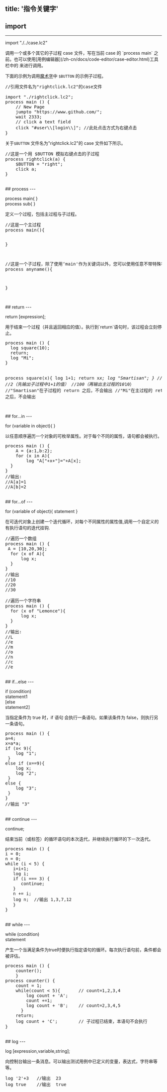 title: '指令关键字'
---

## import
---
<p class="alert alert-warning">import "./../case.lc2"</p>
调用一个或多个其它的子过程 case 文件，写在当前 case 的 `process main` 之前。也可以使用[用例编辑器](/zh-cn/docs/code-editor/case-editor.html)工具栏中的 <i class="fa fa-download"></i> 来进行调用。

下面的示例为调用[魔术字](/zh-cn/docs/lemoncase2/magic.html)中 `$BUTTON` 的示例子过程。
<pre class='sublemon'>//引用文件名为"rightclick.lc2"的case文件

import "./rightclick.lc2";
process main () {
	// New Page
	jumpto "https://www.github.com/";
	wait 2333;
	// click a text field
	click "#user\\[login\\]"; //此处点击方式为右键点击
}</pre>

关于`$BUTTON` 文件名为"rightclick.lc2"的 case 文件如下所示。

<pre class='sublemon'>
//这是一个用 $BUTTON 模拟右键点击的子过程
process rightclick(a) {
    $BUTTON = "right";
    click a;
}</pre>

<br/>
## process
---
<p class="alert alert-warning">process main{ }<br/>process sub{ }</p>
定义一个过程，包括主过程与子过程。
<pre class='sublemon'>//这是一个主过程
process main(){

}

//这是一个子过程，除了使用‘main'作为关键词以外，您可以使用任意不带特殊符号的字符串来对子过程进行命名。
process anyname(){ 

}</pre>  

<br/>
## return
---
<p class="alert alert-warning">return [expression];</p>
用于结束一个过程（并且返回相应的值）。执行到`return`语句时，该过程会立刻停止。
<pre class='sublemon'>
process main () {
  log square(10);
  return;
  log "Mi";
}

process square(x){
    log 1+1;
    return x*x;
    log "Smartisan";
}
//输出:
//2（先输出子过程中1+1的值）
//100（再输出主过程的10*10）
//"Smartisan"在子过程的 return 之后，不会输出
//"Mi"在主过程的 return 之后，不会输出</pre>

<br/>
## for...in
---
<p class="alert alert-warning">for (variable in object){ }</p>
以任意顺序遍历一个对象的可枚举属性。对于每个不同的属性，语句都会被执行。

<pre class="sublemon">
process main () {
	A = {a:1,b:2};
	for (x in A){
    	log "A["+x+"]="+A[x];
  }
}
//输出:
//A[a]=1
//A[b]=2</pre>

<br/>
## for...of
---
<p class="alert alert-warning">for (variable of object){ statement }</p>
在可迭代对象上创建一个迭代循环，对每个不同属性的属性值,调用一个自定义的有执行语句的迭代挂钩.

<pre class='sublemon'>
//遍历一个数组
process main () {
 A = [10,20,30];
  for (x of A){
      log x;
  }
}
//输出
//10
//20
//30

//遍历一个字符串
process main () {
  for (x of "Lemonce"){
      log x;
  }
}
//输出:
//L
//e
//m
//o
//n
//c
//e</pre>

<br/>
## if...else
---
<p class="alert alert-warning">if (condition)<br/>statement1<br/>[else<br/>statement2]</p>
当指定条件为 true 时，if 语句 会执行一条语句。如果该条件为 false，则执行另一条语句。

<pre class='sublemon'>
process main () {
a=4;
x=a*a;
if (x< 9){
    log "1";
 }
else if (x==9){
    log x;
    log "2";
 }
else {
    log "3";
 }
}
//输出 "3"</pre>

<br/>
## continue
---
<p class="alert alert-warning">continue;</p>
结束当前（或标签）的循环语句的本次迭代，并继续执行循环的下一次迭代。

<pre class='sublemon'>
process main () {
i = 0;
n = 0;
while (i < 5) {
   i=i+1;
   log i;
   if (i === 3) {
      continue;
   }
   n += i;
   log n;  //输出 1,3,7,12
   }
}</pre>

<br/>
## while
---
<p class="alert alert-warning">while (condition)<br/> statement</p>
产生一个当满足条件为true时便执行指定语句的循环。每次执行语句前，条件都会被评估。
<pre class='sublemon'>
process main () {
	counter();   
	}  
process counter() {
	count = 1;
	while(count < 5){	    // count=1,2,3,4
		log count + 'A';
		count +=1;
		log count + 'B';    // count=2,3,4,5
      }
	return;
    log count + 'C';        // 子过程已结束，本语句不会执行      
}</pre>

<br/>
## log
---
<p class="alert alert-warning">log [expression,variable,string];</p>
向控制台输出一条消息。可以输出测试用例中已定义的变量，表达式，字符串等等。

<pre class='sublemon'>
log '2'+3	//输出  23
log true	//输出  true</pre>
